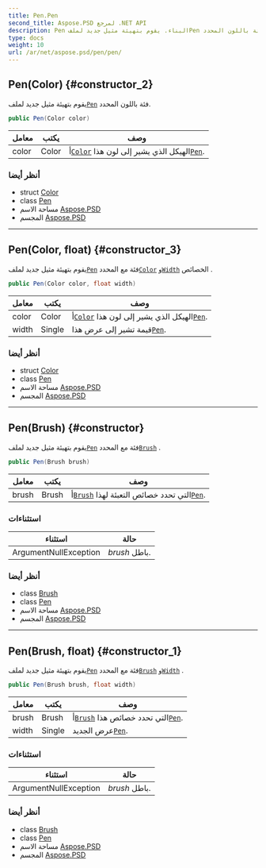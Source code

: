 ```yaml
---
title: Pen.Pen
second_title: Aspose.PSD لمرجع .NET API
description: Pen البناء. يقوم بتهيئة مثيل جديد لملفPen فئة باللون المحدد.
type: docs
weight: 10
url: /ar/net/aspose.psd/pen/pen/
---
```

## Pen(Color) {#constructor_2}

يقوم بتهيئة مثيل جديد لملف[`Pen`](../) فئة باللون المحدد.

```csharp
public Pen(Color color)
```

| معامل | يكتب | وصف |
| --- | --- | --- |
| color | Color | أ[`Color`](../color/) الهيكل الذي يشير إلى لون هذا[`Pen`](../). |

### أنظر أيضا

* struct [Color](../../color/)
* class [Pen](../)
* مساحة الاسم [Aspose.PSD](../../pen/)
* المجسم [Aspose.PSD](../../../)

---

## Pen(Color, float) {#constructor_3}

يقوم بتهيئة مثيل جديد لملف[`Pen`](../) فئة مع المحدد[`Color`](../color/) و[`Width`](../width/) الخصائص .

```csharp
public Pen(Color color, float width)
```

| معامل | يكتب | وصف |
| --- | --- | --- |
| color | Color | أ[`Color`](../color/) الهيكل الذي يشير إلى لون هذا[`Pen`](../). |
| width | Single | قيمة تشير إلى عرض هذا[`Pen`](../). |

### أنظر أيضا

* struct [Color](../../color/)
* class [Pen](../)
* مساحة الاسم [Aspose.PSD](../../pen/)
* المجسم [Aspose.PSD](../../../)

---

## Pen(Brush) {#constructor}

يقوم بتهيئة مثيل جديد لملف[`Pen`](../) فئة مع المحدد[`Brush`](../brush/) .

```csharp
public Pen(Brush brush)
```

| معامل | يكتب | وصف |
| --- | --- | --- |
| brush | Brush | أ[`Brush`](../brush/) التي تحدد خصائص التعبئة لهذا[`Pen`](../). |

### استثناءات

| استثناء | حالة |
| --- | --- |
| ArgumentNullException | *brush* باطل. |

### أنظر أيضا

* class [Brush](../../brush/)
* class [Pen](../)
* مساحة الاسم [Aspose.PSD](../../pen/)
* المجسم [Aspose.PSD](../../../)

---

## Pen(Brush, float) {#constructor_1}

يقوم بتهيئة مثيل جديد لملف[`Pen`](../) فئة مع المحدد[`Brush`](../brush/) و[`Width`](../width/) .

```csharp
public Pen(Brush brush, float width)
```

| معامل | يكتب | وصف |
| --- | --- | --- |
| brush | Brush | أ[`Brush`](../brush/) التي تحدد خصائص هذا[`Pen`](../). |
| width | Single | عرض الجديد[`Pen`](../). |

### استثناءات

| استثناء | حالة |
| --- | --- |
| ArgumentNullException | *brush* باطل. |

### أنظر أيضا

* class [Brush](../../brush/)
* class [Pen](../)
* مساحة الاسم [Aspose.PSD](../../pen/)
* المجسم [Aspose.PSD](../../../)


